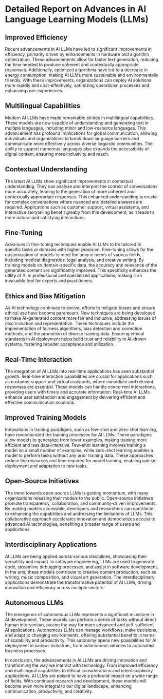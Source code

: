 # Detailed Report on Advances in AI Language Learning Models (LLMs)

## Improved Efficiency

Recent advancements in AI LLMs have led to significant improvements in efficiency, primarily driven by enhancements in hardware and algorithm optimization. These advancements allow for faster text generation, reducing the time needed to produce coherent and contextually appropriate responses. Additionally, optimized algorithms have led to a decrease in energy consumption, making AI LLMs more sustainable and environmentally friendly. With these improvements, organizations can deploy AI solutions more rapidly and cost-effectively, optimizing operational processes and enhancing user experiences.

## Multilingual Capabilities

Modern AI LLMs have made remarkable strides in multilingual capabilities. These models are now capable of understanding and generating text in multiple languages, including minor and low-resource languages. This advancement has profound implications for global communication, allowing individuals and organizations to break down language barriers and communicate more effectively across diverse linguistic communities. The ability to support numerous languages also expands the accessibility of digital content, ensuring more inclusivity and reach.

## Contextual Understanding

The latest AI LLMs show significant improvements in contextual understanding. They can analyze and interpret the context of conversations more accurately, leading to the generation of more coherent and contextually appropriate responses. This enhanced understanding is crucial for complex conversations where nuanced and detailed answers are required. Applications such as customer support, virtual assistants, and interactive storytelling benefit greatly from this development, as it leads to more natural and satisfying interactions.

## Fine-Tuning

Advances in fine-tuning techniques enable AI LLMs to be tailored to specific tasks or domains with higher precision. Fine-tuning allows for the customization of models to meet the unique needs of various fields, including medical diagnostics, legal analysis, and creative writing. By training models on domain-specific data, the accuracy and relevance of the generated content are significantly improved. This specificity enhances the utility of AI in professional and specialized applications, making it an invaluable tool for experts and practitioners.

## Ethics and Bias Mitigation

As AI technology continues to evolve, efforts to mitigate biases and ensure ethical use have become paramount. New techniques are being developed to make AI-generated content more fair and inclusive, addressing issues of discrimination and representation. These techniques include the implementation of fairness algorithms, bias detection and correction methods, and the promotion of diverse training data. Ensuring ethical standards in AI deployment helps build trust and reliability in AI-driven systems, fostering broader acceptance and utilization.

## Real-Time Interaction

The integration of AI LLMs into real-time applications has seen substantial growth. Real-time interaction capabilities are crucial for applications such as customer support and virtual assistants, where immediate and relevant responses are essential. These models can handle concurrent interactions, providing users with timely and accurate information. Real-time AI LLMs enhance user satisfaction and engagement by delivering efficient and effective communication solutions.

## Improved Training Models

Innovations in training paradigms, such as few-shot and zero-shot learning, have revolutionized the training processes for AI LLMs. These paradigms allow models to generalize from fewer examples, making training more efficient and less data-intensive. Few-shot learning involves training a model on a small number of examples, while zero-shot learning enables a model to perform tasks without any prior training data. These approaches reduce the resources and time required for model training, enabling quicker deployment and adaptation to new tasks.

## Open-Source Initiatives

The trend towards open-source LLMs is gaining momentum, with many organizations releasing their models to the public. Open-source initiatives promote transparency, collaboration, and community-driven improvements. By making models accessible, developers and researchers can contribute to enhancing the capabilities and addressing the limitations of LLMs. This collaborative approach accelerates innovation and democratizes access to advanced AI technologies, benefiting a broader range of users and applications.

## Interdisciplinary Applications

AI LLMs are being applied across various disciplines, showcasing their versatility and impact. In software engineering, LLMs are used to generate code, streamline debugging processes, and assist in software development. In the arts, these models contribute to creative content production, such as writing, music composition, and visual art generation. The interdisciplinary applications demonstrate the transformative potential of AI LLMs, driving innovation and efficiency across multiple sectors.

## Autonomous LLMs

The emergence of autonomous LLMs represents a significant milestone in AI development. These models can perform a series of tasks without direct human intervention, paving the way for more advanced and self-sufficient AI applications. Autonomous LLMs can manage workflows, make decisions, and adapt to changing environments, offering substantial benefits in terms of scalability and productivity. This autonomy opens new possibilities for AI deployment in various industries, from autonomous vehicles to automated business processes.

In conclusion, the advancements in AI LLMs are driving innovation and transforming the way we interact with technology. From improved efficiency and multilingual capabilities to ethical considerations and interdisciplinary applications, AI LLMs are poised to have a profound impact on a wide range of fields. With continued research and development, these models will become even more integral to our digital landscape, enhancing communication, productivity, and creativity.